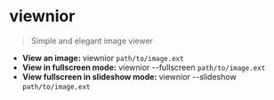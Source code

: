 # viewnior
> Simple and elegant image viewer
- **View an image:**
viewnior `path/to/image.ext`
- **View in fullscreen mode:**
viewnior --fullscreen `path/to/image.ext`
- **View fullscreen in slideshow mode:**
viewnior --slideshow `path/to/image.ext`
